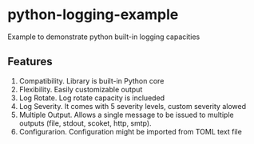 # python-logging-example
Example to demonstrate python built-in logging capacities

## Features
1. Compatibility. Library is built-in Python core
1. Flexibility. Easily customizable output
1. Log Rotate. Log rotate capacity is inclueded
1. Log Severity. It comes with 5 severity levels, custom severity alowed
1. Multiple Output. Allows a single message to be issued to multiple outputs (file, stdout, scoket, http, smtp).
1. Configurarion. Configuration might be imported from TOML text file